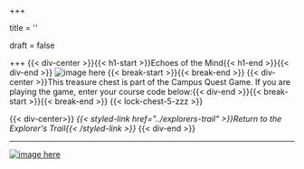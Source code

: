 +++

title = ''

draft = false

+++
{{< div-center >}}{{< h1-start >}}Echoes of the Mind{{< h1-end >}}{{< div-end >}}
![image here](../images/chest-3.png#center)
{{< break-start >}}{{< break-end >}}
{{< div-center >}}This treasure chest is part of the Campus Quest Game. If you are playing the game, enter your course code below:{{< div-end >}}{{< break-start >}}{{< break-end >}}
{{< lock-chest-5-zzz >}}

{{< div-center>}}
*{{< styled-link href="../explorers-trail" >}}Return to the Explorer's Trail{{< /styled-link >}}*
{{< div-end >}}
___

[![image here](../images/lost-icon.png#center)](../lost)